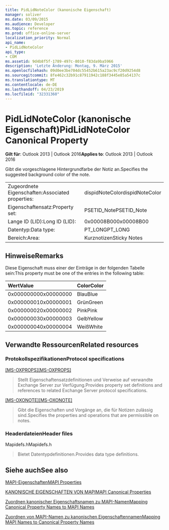 ```yaml
---
title: PidLidNoteColor (kanonische Eigenschaft)
manager: soliver
ms.date: 03/09/2015
ms.audience: Developer
ms.topic: reference
ms.prod: office-online-server
localization_priority: Normal
api_name:
- PidLidNoteColor
api_type:
- COM
ms.assetid: 9d4b8f5f-1789-497c-8010-f83da9ba5966
description: 'Letzte Änderung: Montag, 9. März 2015'
ms.openlocfilehash: 09d0ee3be704dc55452b615a23ac9cf20d9254d8
ms.sourcegitcommit: 8fe462c32b91c87911942c188f3445e85a54137c
ms.translationtype: MT
ms.contentlocale: de-DE
ms.lasthandoff: 04/23/2019
ms.locfileid: "32331360"
---
```

# <a name="pidlidnotecolor-canonical-property"></a><span data-ttu-id="f8f0a-103">PidLidNoteColor (kanonische Eigenschaft)</span><span class="sxs-lookup"><span data-stu-id="f8f0a-103">PidLidNoteColor Canonical Property</span></span>

  
  
<span data-ttu-id="f8f0a-104">**Gilt für**: Outlook 2013 | Outlook 2016</span><span class="sxs-lookup"><span data-stu-id="f8f0a-104">**Applies to**: Outlook 2013 | Outlook 2016</span></span> 
  
<span data-ttu-id="f8f0a-105">Gibt die vorgeschlagene Hintergrundfarbe der Notiz an.</span><span class="sxs-lookup"><span data-stu-id="f8f0a-105">Specifies the suggested background color of the note.</span></span> 
  
|||
|:-----|:-----|
|<span data-ttu-id="f8f0a-106">Zugeordnete Eigenschaften:</span><span class="sxs-lookup"><span data-stu-id="f8f0a-106">Associated properties:</span></span>  <br/> |<span data-ttu-id="f8f0a-107">dispidNoteColor</span><span class="sxs-lookup"><span data-stu-id="f8f0a-107">dispidNoteColor</span></span>  <br/> |
|<span data-ttu-id="f8f0a-108">Eigenschaftensatz:</span><span class="sxs-lookup"><span data-stu-id="f8f0a-108">Property set:</span></span>  <br/> |<span data-ttu-id="f8f0a-109">PSETID_Note</span><span class="sxs-lookup"><span data-stu-id="f8f0a-109">PSETID_Note</span></span>  <br/> |
|<span data-ttu-id="f8f0a-110">Lange ID (LID):</span><span class="sxs-lookup"><span data-stu-id="f8f0a-110">Long ID (LID):</span></span>  <br/> |<span data-ttu-id="f8f0a-111">0x00008B00</span><span class="sxs-lookup"><span data-stu-id="f8f0a-111">0x00008B00</span></span>  <br/> |
|<span data-ttu-id="f8f0a-112">Datentyp:</span><span class="sxs-lookup"><span data-stu-id="f8f0a-112">Data type:</span></span>  <br/> |<span data-ttu-id="f8f0a-113">PT_LONG</span><span class="sxs-lookup"><span data-stu-id="f8f0a-113">PT_LONG</span></span>  <br/> |
|<span data-ttu-id="f8f0a-114">Bereich:</span><span class="sxs-lookup"><span data-stu-id="f8f0a-114">Area:</span></span>  <br/> |<span data-ttu-id="f8f0a-115">Kurznotizen</span><span class="sxs-lookup"><span data-stu-id="f8f0a-115">Sticky Notes</span></span>  <br/> |
   
## <a name="remarks"></a><span data-ttu-id="f8f0a-116">Hinweise</span><span class="sxs-lookup"><span data-stu-id="f8f0a-116">Remarks</span></span>

<span data-ttu-id="f8f0a-117">Diese Eigenschaft muss einer der Einträge in der folgenden Tabelle sein:</span><span class="sxs-lookup"><span data-stu-id="f8f0a-117">This property must be one of the entries in the following table:</span></span>
  
|<span data-ttu-id="f8f0a-118">**Wert**</span><span class="sxs-lookup"><span data-stu-id="f8f0a-118">**Value**</span></span>|<span data-ttu-id="f8f0a-119">**Color**</span><span class="sxs-lookup"><span data-stu-id="f8f0a-119">**Color**</span></span>|
|:-----|:-----|
|<span data-ttu-id="f8f0a-120">0x00000000</span><span class="sxs-lookup"><span data-stu-id="f8f0a-120">0x00000000</span></span>  <br/> |<span data-ttu-id="f8f0a-121">Blau</span><span class="sxs-lookup"><span data-stu-id="f8f0a-121">Blue</span></span>  <br/> |
|<span data-ttu-id="f8f0a-122">0x00000001</span><span class="sxs-lookup"><span data-stu-id="f8f0a-122">0x00000001</span></span>  <br/> |<span data-ttu-id="f8f0a-123">Grün</span><span class="sxs-lookup"><span data-stu-id="f8f0a-123">Green</span></span>  <br/> |
|<span data-ttu-id="f8f0a-124">0x00000002</span><span class="sxs-lookup"><span data-stu-id="f8f0a-124">0x00000002</span></span>  <br/> |<span data-ttu-id="f8f0a-125">Pink</span><span class="sxs-lookup"><span data-stu-id="f8f0a-125">Pink</span></span>  <br/> |
|<span data-ttu-id="f8f0a-126">0x00000003</span><span class="sxs-lookup"><span data-stu-id="f8f0a-126">0x00000003</span></span>  <br/> |<span data-ttu-id="f8f0a-127">Gelb</span><span class="sxs-lookup"><span data-stu-id="f8f0a-127">Yellow</span></span>  <br/> |
|<span data-ttu-id="f8f0a-128">0x00000004</span><span class="sxs-lookup"><span data-stu-id="f8f0a-128">0x00000004</span></span>  <br/> |<span data-ttu-id="f8f0a-129">Weiß</span><span class="sxs-lookup"><span data-stu-id="f8f0a-129">White</span></span>  <br/> |
   
## <a name="related-resources"></a><span data-ttu-id="f8f0a-130">Verwandte Ressourcen</span><span class="sxs-lookup"><span data-stu-id="f8f0a-130">Related resources</span></span>

### <a name="protocol-specifications"></a><span data-ttu-id="f8f0a-131">Protokollspezifikationen</span><span class="sxs-lookup"><span data-stu-id="f8f0a-131">Protocol specifications</span></span>

<span data-ttu-id="f8f0a-132">[[MS-OXPROPS]](https://msdn.microsoft.com/library/f6ab1613-aefe-447d-a49c-18217230b148%28Office.15%29.aspx)</span><span class="sxs-lookup"><span data-stu-id="f8f0a-132">[[MS-OXPROPS]](https://msdn.microsoft.com/library/f6ab1613-aefe-447d-a49c-18217230b148%28Office.15%29.aspx)</span></span>
  
> <span data-ttu-id="f8f0a-133">Stellt Eigenschaftensatzdefinitionen und Verweise auf verwandte Exchange Server zur Verfügung.</span><span class="sxs-lookup"><span data-stu-id="f8f0a-133">Provides property set definitions and references to related Exchange Server protocol specifications.</span></span>
    
<span data-ttu-id="f8f0a-134">[[MS-OXONOTE]](https://msdn.microsoft.com/library/6bf4ed7e-316c-4a3c-be27-5ec93e7ab39f%28Office.15%29.aspx)</span><span class="sxs-lookup"><span data-stu-id="f8f0a-134">[[MS-OXONOTE]](https://msdn.microsoft.com/library/6bf4ed7e-316c-4a3c-be27-5ec93e7ab39f%28Office.15%29.aspx)</span></span>
  
> <span data-ttu-id="f8f0a-135">Gibt die Eigenschaften und Vorgänge an, die für Notizen zulässig sind.</span><span class="sxs-lookup"><span data-stu-id="f8f0a-135">Specifies the properties and operations that are permissible on notes.</span></span>
    
### <a name="header-files"></a><span data-ttu-id="f8f0a-136">Headerdateien</span><span class="sxs-lookup"><span data-stu-id="f8f0a-136">Header files</span></span>

<span data-ttu-id="f8f0a-137">Mapidefs.h</span><span class="sxs-lookup"><span data-stu-id="f8f0a-137">Mapidefs.h</span></span>
  
> <span data-ttu-id="f8f0a-138">Bietet Datentypdefinitionen.</span><span class="sxs-lookup"><span data-stu-id="f8f0a-138">Provides data type definitions.</span></span>
    
## <a name="see-also"></a><span data-ttu-id="f8f0a-139">Siehe auch</span><span class="sxs-lookup"><span data-stu-id="f8f0a-139">See also</span></span>



[<span data-ttu-id="f8f0a-140">MAPI-Eigenschaften</span><span class="sxs-lookup"><span data-stu-id="f8f0a-140">MAPI Properties</span></span>](mapi-properties.md)
  
[<span data-ttu-id="f8f0a-141">KANONISCHE EIGENSCHAFTEN VON MAPI</span><span class="sxs-lookup"><span data-stu-id="f8f0a-141">MAPI Canonical Properties</span></span>](mapi-canonical-properties.md)
  
[<span data-ttu-id="f8f0a-142">Zuordnen kanonischer Eigenschaftsnamen zu MAPI-Namen</span><span class="sxs-lookup"><span data-stu-id="f8f0a-142">Mapping Canonical Property Names to MAPI Names</span></span>](mapping-canonical-property-names-to-mapi-names.md)
  
[<span data-ttu-id="f8f0a-143">Zuordnen von MAPI-Namen zu kanonischen Eigenschaftennamen</span><span class="sxs-lookup"><span data-stu-id="f8f0a-143">Mapping MAPI Names to Canonical Property Names</span></span>](mapping-mapi-names-to-canonical-property-names.md)

